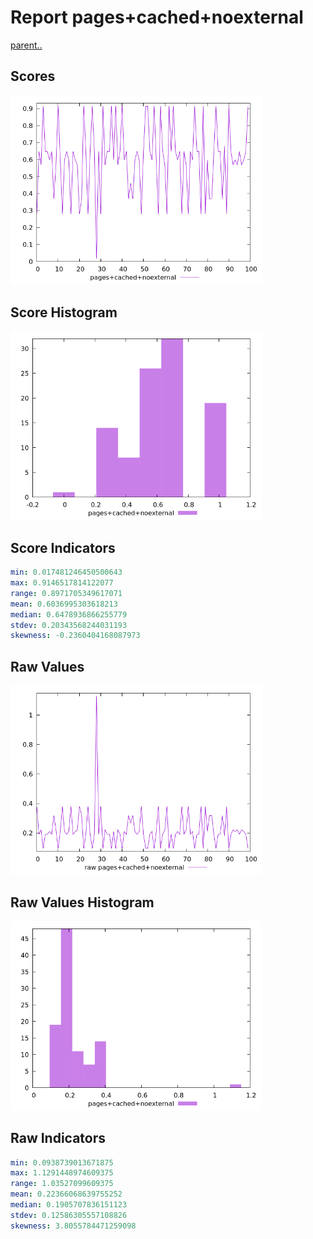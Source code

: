 # Report pages+cached+noexternal

[parent..](./..)  


## Scores

![score](./score.png)  

## Score Histogram

![hist](./hist.png)  

## Score Indicators

```yaml
min: 0.017481246450500643
max: 0.9146517814122077
range: 0.8971705349617071
mean: 0.6036995303618213
median: 0.6478936866255779
stdev: 0.20343568244031193
skewness: -0.2360404168087973

```

## Raw Values

![raw](./raw.png)  

## Raw Values Histogram

![raw hist](./raw_hist.png)  

## Raw Indicators

```yaml
min: 0.0938739013671875
max: 1.1291448974609375
range: 1.03527099609375
mean: 0.22366068639755252
median: 0.1905707836151123
stdev: 0.12586305557108826
skewness: 3.8055784471259098

```

<style>
  img {
    max-width: 80%;
  }
</style>
      
